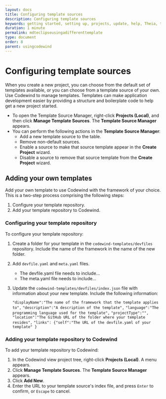 ```yaml
---
layout: docs
title: Configuring template sources
description: Configuring template sources
keywords: getting started, setting up, projects, update, help, Theia, test, edit, Theia editor, using own IDE, empty page, refresh, credentials, default editor, Node.js profiling support, code highlighting, JavaScript file, template source
duration: 1 minute
permalink: mdteclipseusingadifferenttemplate
type: document
order: 8
parent: usingcodewind
---
```


# Configuring template sources

When you create a new project, you can choose from the default set of templates available, or you can choose from a template source of your own. Use Codewind to manage templates. Templates can make application development easier by providing a structure and boilerplate code to help get a new project started.

- To open the Template Source Manager, right-click **Projects (Local)**, and then click **Manage Template Sources**. The **Template Source Manager** appears. 
- You can perform the following actions in the **Template Source Manager**:
  - Add a new template source to the table.
  - Remove non-default sources.
  - Enable a source to make that source template appear in the **Create Project** wizard.
  - Disable a source to remove that source template from the **Create Project** wizard.

## Adding your own templates

Add your own template to use Codewind with the framework of your choice. This is a two-step process comprising the following steps:
1. Configure your template repository.
2. Add your template repository to Codewind. 

### Configuring your template repository

To configure your template repository:
1. Create a folder for your template in the `codewind-templates/devfiles` repository. Include the name of the framework in the name of the new folder.
2. Add `devfile.yaml` and `meta.yaml` files.
    - The devfile.yaml file needs to include...
    - The meta.yaml file needs to include...
3. Update the `codewind-templates/devfiles/index.json` file with information about your new template. Include the following information:

    `"displayName":"The name of the framework that the template applies to",`
    `"description":"A description of the template",`
    `"language":"The programming language used for the template",`
    `"projectType":"",`
    `"location":"The GitHub URL of the folder where your template resides",`
    `"links": {"self":"The URL of the devfile.yaml of your template" }`

### Adding your template repository to Codewind

To add your template repository to Codewind:
1. In the Codewind view project tree, right-click **Projects (Local)**. A menu appears.
2. Click **Manage Template Sources**. The **Template Source Manager** appears.
3. Click **Add New**.
4. Enter the URL to your template source's index file, and press `Enter` to confirm, or `Escape` to cancel. 
